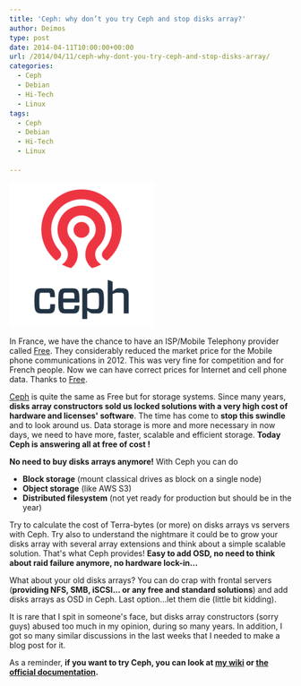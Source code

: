 ```yaml
---
title: 'Ceph: why don’t you try Ceph and stop disks array?'
author: Deimos
type: post
date: 2014-04-11T10:00:00+00:00
url: /2014/04/11/ceph-why-dont-you-try-ceph-and-stop-disks-array/
categories:
  - Ceph
  - Debian
  - Hi-Tech
  - Linux
tags:
  - Ceph
  - Debian
  - Hi-Tech
  - Linux

---
```

![ceph_logo](/images/logo_ceph.png)

In France, we have the chance to have an ISP/Mobile Telephony provider called [Free](http://www.free.fr). They considerably reduced the market price for the Mobile phone communications in 2012. This was very fine for competition and for French people. Now we can have correct prices for Internet and cell phone data. Thanks to [Free](http://mobile.free.fr/).

[Ceph](http://ceph.com/) is quite the same as Free but for storage systems. Since many years, **disks array constructors sold us locked solutions with a very high cost of hardware and licenses' software**. The time has come to **stop this swindle** and to look around us. Data storage is more and more necessary in now days, we need to have more, faster, scalable and efficient storage. **Today Ceph is answering all at free of cost !**

**No need to buy disks arrays anymore!** With Ceph you can do

  * **Block storage** (mount classical drives as block on a single node)
  * **Object storage** (like AWS S3)
  * **Distributed filesystem** (not yet ready for production but should be in the year)

Try to calculate the cost of Terra-bytes (or more) on disks arrays vs servers with Ceph. Try also to understand the nightmare it could be to grow your disks array with several array extensions and think about a simple scalable solution. That's what Ceph provides! **Easy to add OSD, no need to think about raid failure anymore, no hardware lock-in...**

What about your old disks arrays? You can do crap with frontal servers (**providing NFS, SMB, iSCSI... or any free and standard solutions**) and add disks arrays as OSD in Ceph. Last option...let them die (little bit kidding).

It is rare that I spit in someone's face, but disks array constructors (sorry guys) abused too much in my opinion, during so many years. In addition, I got so many similar discussions in the last weeks that I needed to make a blog post for it.

As a reminder, **if you want to try Ceph, you can look at [my wiki](https://wiki.deimos.fr/Ceph_:_performance,_reliability_and_scalability_storage_solution) or [the official documentation](http://ceph.com/docs/master/).**